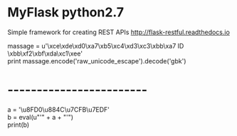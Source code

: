 # MyFlask python2.7

Simple framework for creating REST APIs http://flask-restful.readthedocs.io<br>

massage = u'\xce\xde\xd0\xa7\xb5\xc4\xd3\xc3\xbb\xa7 ID \xbb\xf2\xbf\xda\xc1\xee'<br>
print massage.encode('raw_unicode_escape').decode('gbk')

# ------------------------ <br>
a = '\\u8FD0\\u884C\\u7CFB\\u7EDF'<br>
b = eval(u"'" + a + "'")<br>
print(b)
